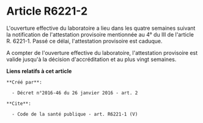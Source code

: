 # Article R6221-2

L'ouverture effective du laboratoire a lieu dans les quatre semaines suivant la notification de l'attestation provisoire
mentionnée au 4° du III de l'article R. 6221-1. Passé ce délai, l'attestation provisoire est caduque. 

A compter de l'ouverture effective du laboratoire, l'attestation provisoire est valide jusqu'à la décision d'accréditation et
au plus vingt semaines.

**Liens relatifs à cet article**

	**Créé par**:

	  - Décret n°2016-46 du 26 janvier 2016 - art. 2

	**Cite**:

	  - Code de la santé publique - art. R6221-1 (V)
